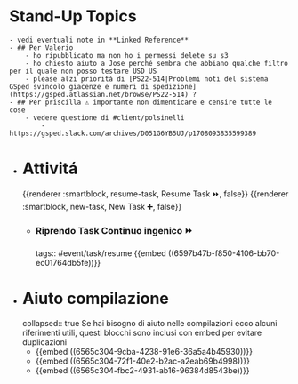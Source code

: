 # Stand-Up Topics
	- vedi eventuali note in **Linked Reference**
	- ## Per Valerio
		- ho ripubblicato ma non ho i permessi delete su s3
		- ho chiesto aiuto a Jose perché sembra che abbiano qualche filtro per il quale non posso testare USD US
		- please alzi prioritá di [PS22-514|Problemi noti del sistema GSped svincolo giacenze e numeri di spedizione](https://gsped.atlassian.net/browse/PS22-514) ?
	- ## Per priscilla ⚠️ importante non dimenticare e censire tutte le cose
		- vedere questione di #client/polsinelli
			- https://gsped.slack.com/archives/D051G6YB5UJ/p1708093835599389
- # Attivitá
  {{renderer :smartblock, resume-task, Resume Task ⏩️, false}} {{renderer :smartblock, new-task, New Task ➕, false}}
	- ### Riprendo Task Continuo ingenico ⏩️
	  tags:: #event/task/resume
	  {{embed ((6597b47b-f850-4106-bb70-ec01764db5fe))}}
- # Aiuto compilazione
  collapsed:: true
  Se hai bisogno di aiuto nelle compilazioni ecco alcuni riferimenti utili, questi blocchi sono inclusi con embed per evitare duplicazioni
	- {{embed ((6565c304-9cba-4238-91e6-36a5a4b45930))}}
	- {{embed ((6565c304-72f1-40e2-b2ac-a2eab69b4998))}}
	- {{embed ((6565c304-fbc2-4931-ab16-96384d8543be))}}